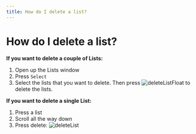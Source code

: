 ```yaml
---
title: How do I delete a list?
---
```

# How do I delete a list?

**If you want to delete a couple of Lists:**
1. Open up the Lists window
2. Press `Select`
3. Select the lists that you want to delete. Then press ![deleteListFloat] to delete the lists.

**If you want to delete a single List:**
1. Press a list
2. Scroll all the way down
3. Press delete: ![deleteList]


[deleteList]: https://raw.githubusercontent.com/zjohnzheng/FindHelp/master/images/listSelectFloat.jpg
[deleteListFloat]: https://raw.githubusercontent.com/zjohnzheng/FindHelp/master/images/listSelectFloat.jpg
